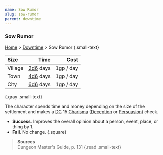 ```yaml
---
name: Sow Rumor
slug: sow-rumor
parent: downtime
---
```

### Sow Rumor
[Home](dm-operations-center) > [Downtime](downtime) > Sow Rumor {.small-text}

| Size  | Time                |    Cost |
| :------ | --------------------: | --------: |
| Village | [2d6](/roll/2d6) days | 1gp / day |
| Town    | [4d6](/roll/4d6) days | 1gp / day |
| City    | [6d6](/roll/6d6) days | 1gp / day |
{.gray .small-text}

The character spends time and money depending on the size of the settlement and makes a [DC](difficulty-class) 15 [Charisma](charisma) ([Deception](deception) or [Persuasion](persuasion)) check.
- **Success**. Improves the overall opinion about a person, event, place, or thing by 1.
- **Fail**. No change.
{.square}

> **Sources** <br/>
> Dungeon Master's Guide, p. 131
{.read .small-text}